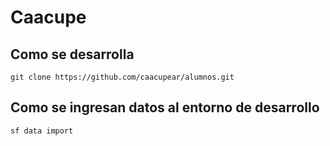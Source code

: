 # Caacupe


## Como se desarrolla 

````
git clone https://github.com/caacupear/alumnos.git
````


## Como se ingresan datos al entorno de desarrollo

````
sf data import 
````

